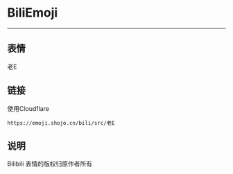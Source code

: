 # BiliEmoji
---
## 表情
老E
## 链接
使用Cloudflare
```
https://emoji.shojo.cn/bili/src/老E
```
## 说明
Bilibili 表情的版权归原作者所有
